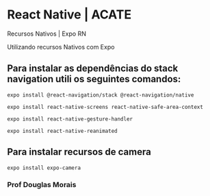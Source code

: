 # React Native | ACATE
Recursos Nativos | Expo RN <br/>

Utilizando recursos Nativos com Expo<br/>


## Para instalar as dependências do stack navigation utili os seguintes comandos:
```
expo install @react-navigation/stack @react-navigation/native

expo install react-native-screens react-native-safe-area-context

expo install react-native-gesture-handler

expo install react-native-reanimated
```

## Para instalar recursos de camera

```
expo install expo-camera
```


### Prof Douglas Morais
